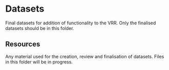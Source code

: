 # **Datasets**

Final datasets for addition of functionality to the VRR. Only the finalised datasets should be in this folder.

## **Resources**

Any material used for the creation, review and finalisation of datasets. Files in this folder will be in progress.